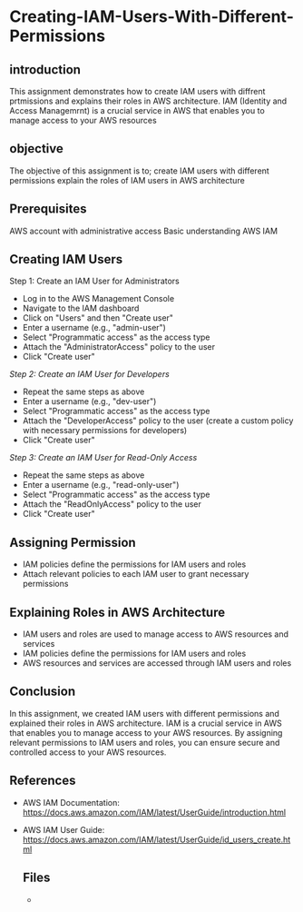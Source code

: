 # Creating-IAM-Users-With-Different-Permissions
## introduction
This assignment demonstrates how to create IAM users with diffrent prtmissions and explains their roles in AWS architecture. IAM (Identity and Access Managemrnt) is a crucial service in AWS that enables you to manage access to your AWS resources
## objective
The objective of this assignment is to;
create IAM users with different permissions
explain the roles of IAM users in AWS architecture
## Prerequisites
AWS account with administrative access
Basic understanding AWS IAM
## Creating IAM Users

Step 1: Create an IAM User for Administrators
- Log in to the AWS Management Console
- Navigate to the IAM dashboard
- Click on "Users" and then "Create user"
- Enter a username (e.g., "admin-user")
- Select "Programmatic access" as the access type
- Attach the "AdministratorAccess" policy to the user
- Click "Create user"

*Step 2: Create an IAM User for Developers*
- Repeat the same steps as above
- Enter a username (e.g., "dev-user")
- Select "Programmatic access" as the access type
- Attach the "DeveloperAccess" policy to the user (create a custom policy with necessary permissions for developers)
- Click "Create user"

*Step 3: Create an IAM User for Read-Only Access*
- Repeat the same steps as above
- Enter a username (e.g., "read-only-user")
- Select "Programmatic access" as the access type
- Attach the "ReadOnlyAccess" policy to the user
- Click "Create user"

## Assigning Permission
- IAM policies define the permissions for IAM users and roles
- Attach relevant policies to each IAM user to grant necessary permissions

## Explaining Roles in AWS Architecture

- IAM users and roles are used to manage access to AWS resources and services
- IAM policies define the permissions for IAM users and roles
- AWS resources and services are accessed through IAM users and roles

## Conclusion

In this assignment, we created IAM users with different permissions and explained their roles in AWS architecture. IAM is a crucial service in AWS that enables you to manage access to your AWS resources. By assigning relevant permissions to IAM users and roles, you can ensure secure and controlled access to your AWS resources.

## References

- AWS IAM Documentation: https://docs.aws.amazon.com/IAM/latest/UserGuide/introduction.html
- AWS IAM User Guide: https://docs.aws.amazon.com/IAM/latest/UserGuide/id_users_create.html

  ## Files
  - 
  


